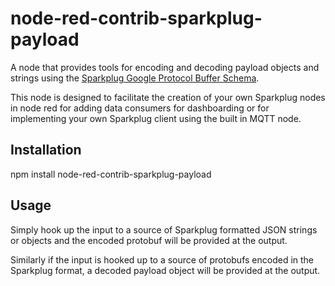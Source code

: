 node-red-contrib-sparkplug-payload
=========

A node that provides tools for encoding and decoding payload objects and 
strings using the [Sparkplug Google Protocol Buffer Schema](https://www.eclipse.org/tahu/spec/Sparkplug%20Topic%20Namespace%20and%20State%20ManagementV2.2-with%20appendix%20B%20format%20-%20Eclipse.pdf).

This node is designed to facilitate the creation of your own Sparkplug nodes in
 node red for adding data consumers for dashboarding or for implementing your 
 own Sparkplug client using the built in MQTT node.

## Installation

  npm install node-red-contrib-sparkplug-payload

## Usage

Simply hook up the input to a source of Sparkplug formatted JSON strings or 
objects and the encoded protobuf will be provided at the output.

Similarly if the input is hooked up to a source of protobufs encoded in the 
Sparkplug format, a decoded payload object will be provided at the output.